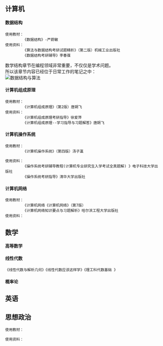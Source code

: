 ## 计算机

#### 数据结构

```
使用教材：
        《数据结构》-严蔚敏
使用资料：
        《算法与数据结构考研试题精析》（第二版）机械工业出版社 
        《数据结构考研辅导》李春葆
```

数学结构章节在编程领域非常重要，不仅仅是学术问题。  
所以该章节内容已经位于日常工作的笔记之中：  
![数据结构与算法](https://github.com/overnote/Algorithm)

#### 计算机组成原理

```
使用教材：
        《计算机组成原理》（第2版）唐朔飞 
使用资料：
        《计算机组成原理考研指导》徐爱萍
        《计算机组成原理--学习指导与习题解答》唐朔飞
```

#### 计算机操作系统

```
使用教材：
        《计算机操作系统》（第四版）汤子瀛

使用资料：
        《操作系统考研辅导教程(计算机专业研究生入学考试全真题解) 》电子科技大学出版社 
        《操作系统考研指导》清华大学出版社
```

#### 计算机网络

```
使用教材：
        《计算机网络《计算机网络》（第7版）
        《计算机网络知识要点与习题解析》哈尔滨工程大学出版社 
使用资料：

```

## 数学

#### 高等数学

#### 线性代数

```
《线性代数与解析几何》《线性代数应该这样学》《理工科代数基础 》

```

#### 概率论

## 英语

## 思想政治

```
使用教材：

使用资料：

```